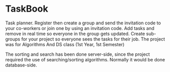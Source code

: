 # TaskBook
Task planner. Register then create a group and send the invitation code to your co-workers or join one by using an invitation code. Add tasks and remove in real time so everyone in the group gets updated. Create sub-groups for your project so everyone sees the tasks for their job.
The project was for Algorithms And DS class (1st Year, 1st Semester)

The sorting and search has been done server-side, since the project required the use of searching/sorting algorithms. Normally it would be done database-side.
